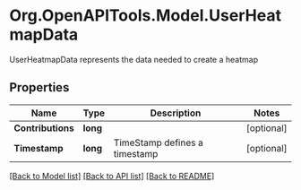 # Org.OpenAPITools.Model.UserHeatmapData
UserHeatmapData represents the data needed to create a heatmap

## Properties

Name | Type | Description | Notes
------------ | ------------- | ------------- | -------------
**Contributions** | **long** |  | [optional] 
**Timestamp** | **long** | TimeStamp defines a timestamp | [optional] 

[[Back to Model list]](../README.md#documentation-for-models) [[Back to API list]](../README.md#documentation-for-api-endpoints) [[Back to README]](../README.md)

